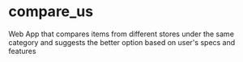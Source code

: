 # compare_us
Web App that compares items from different stores under the same category and suggests the better option based on user's specs and features
